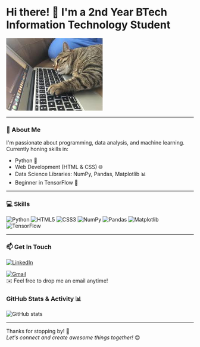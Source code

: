 # Hi there! 👋 I'm a 2nd Year BTech Information Technology Student

![Banner](https://github.com/Dupinderr/Dupinderr/blob/main/cat%20coding.jpeg?raw=true)

---

### 🚀 About Me
I'm passionate about programming, data analysis, and machine learning. Currently honing skills in:

- Python 🐍  
- Web Development (HTML & CSS) 🌐  
- Data Science Libraries: NumPy, Pandas, Matplotlib 📊  
- Beginner in TensorFlow 🤖  

---

### 💻 Skills

![Python](https://img.shields.io/badge/Python-3776AB?style=flat&logo=python&logoColor=white) 
![HTML5](https://img.shields.io/badge/HTML5-E34F26?style=flat&logo=html5&logoColor=white) 
![CSS3](https://img.shields.io/badge/CSS3-1572B6?style=flat&logo=css3&logoColor=white) 
![NumPy](https://img.shields.io/badge/NumPy-013243?style=flat&logo=python&logoColor=white) 
![Pandas](https://img.shields.io/badge/Pandas-150458?style=flat&logo=pandas&logoColor=white) 
![Matplotlib](https://img.shields.io/badge/Matplotlib-F58025?style=flat&logo=python&logoColor=white) 
![TensorFlow](https://img.shields.io/badge/TensorFlow-FF6F00?style=flat&logo=tensorflow&logoColor=white)

---
### 📫 Get In Touch

[![LinkedIn](https://img.shields.io/badge/LinkedIn-0077B5?style=for-the-badge&logo=linkedin&logoColor=white)](https://www.linkedin.com/in/dupinderjeet-singh-288758294/)  

[![Gmail](https://img.shields.io/badge/Gmail-D14836?style=for-the-badge&logo=gmail&logoColor=white)](mailto:dupinderjeetsingh16@gmail.com)  
✉️ Feel free to drop me an email anytime!


### GitHub Stats & Activity 📊

![GitHub stats](https://github-readme-stats.vercel.app/api?username=your-github-username&show_icons=true&theme=radical)

---

Thanks for stopping by! 🚀  
*Let's connect and create awesome things together!* 😊
